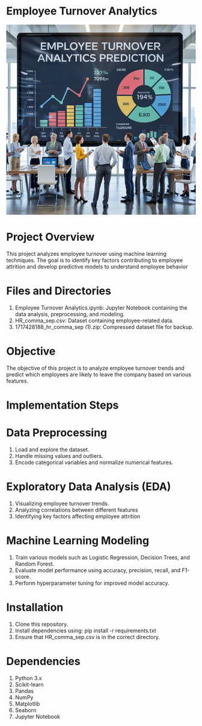 
# Employee Turnover Analytics
![image alt](https://github.com/SyedAliNice/Employee-Turnover-Analytics-Prediction/blob/bfc2cc6b491a74b2bf2e6e057b2a36e3ab35af9d/a-digital-illustration-of-a-modern-offic_ETVUka16S7qMlJU_3Sp0Ig_Go47kmOfSsWozP2bGLDEqQ-fotor-20250327145058.jpg)
#   Project Overview

This project analyzes employee turnover using machine learning techniques. The goal is to identify key factors contributing to employee attrition and develop predictive models to understand employee behavior
#   Files and Directories
1.  Employee Turnover Analytics.ipynb: Jupyter Notebook containing the data analysis, preprocessing, and modeling.
2.  HR_comma_sep.csv: Dataset containing employee-related data.
3.  1717428188_hr_comma_sep (1).zip: Compressed dataset file for backup.
#   Objective
The objective of this project is to analyze employee turnover trends and predict which employees are likely to leave the company based on various features.
#   Implementation Steps
#   Data Preprocessing
1.  Load and explore the dataset.
2.  Handle missing values and outliers.
3.  Encode categorical variables and normalize numerical features.
#   Exploratory Data Analysis (EDA)
1.  Visualizing employee turnover trends.
2.  Analyzing correlations between different features
3.  Identifying key factors affecting employee attrition
#   Machine Learning Modeling
1.  Train various models such as Logistic Regression, Decision Trees, and Random Forest.
2.  Evaluate model performance using accuracy, precision, recall, and F1-score.
3.  Perform hyperparameter tuning for improved model accuracy.
#   Installation
1.  Clone this repository.
2.  Install dependencies using: pip install -r requirements.txt
3.  Ensure that HR_comma_sep.csv is in the correct directory.
#   Dependencies
1.  Python 3.x
2.  Scikit-learn
3.  Pandas
4.  NumPy
5.  Matplotlib
6.  Seaborn
7.  Jupyter Notebook





